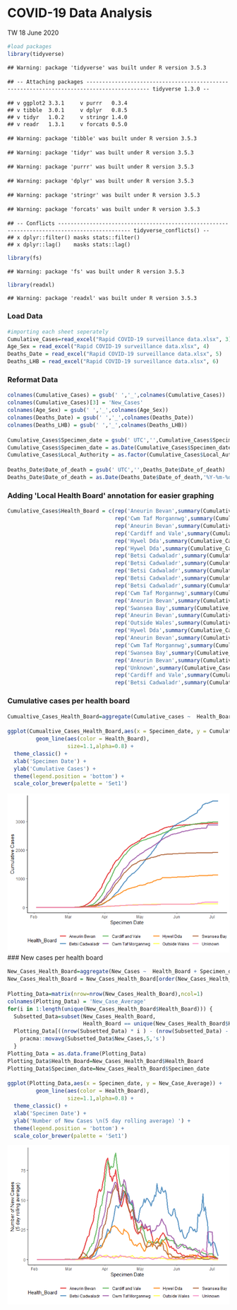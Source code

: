 COVID-19 Data Analysis
================
TW
18 June 2020

``` r
#load packages
library(tidyverse)
```

    ## Warning: package 'tidyverse' was built under R version 3.5.3

    ## -- Attaching packages ------------------------------------------------------------------------------------------ tidyverse 1.3.0 --

    ## v ggplot2 3.3.1     v purrr   0.3.4
    ## v tibble  3.0.1     v dplyr   0.8.5
    ## v tidyr   1.0.2     v stringr 1.4.0
    ## v readr   1.3.1     v forcats 0.5.0

    ## Warning: package 'tibble' was built under R version 3.5.3

    ## Warning: package 'tidyr' was built under R version 3.5.3

    ## Warning: package 'purrr' was built under R version 3.5.3

    ## Warning: package 'dplyr' was built under R version 3.5.3

    ## Warning: package 'stringr' was built under R version 3.5.3

    ## Warning: package 'forcats' was built under R version 3.5.3

    ## -- Conflicts --------------------------------------------------------------------------------------------- tidyverse_conflicts() --
    ## x dplyr::filter() masks stats::filter()
    ## x dplyr::lag()    masks stats::lag()

``` r
library(fs)
```

    ## Warning: package 'fs' was built under R version 3.5.3

``` r
library(readxl)
```

    ## Warning: package 'readxl' was built under R version 3.5.3

### Load Data

``` r
#importing each sheet seperately
Cumulative_Cases=read_excel("Rapid COVID-19 surveillance data.xlsx", 3)
Age_Sex = read_excel("Rapid COVID-19 surveillance data.xlsx", 4)
Deaths_Date = read_excel("Rapid COVID-19 surveillance data.xlsx", 5)
Deaths_LHB = read_excel("Rapid COVID-19 surveillance data.xlsx", 6)
```

### Reformat Data

``` r
colnames(Cumulative_Cases) = gsub(' ','_',colnames(Cumulative_Cases))
colnames(Cumulative_Cases)[3] = 'New_Cases'
colnames(Age_Sex) = gsub(' ','_',colnames(Age_Sex))
colnames(Deaths_Date) = gsub(' ','_',colnames(Deaths_Date))
colnames(Deaths_LHB) = gsub(' ','_',colnames(Deaths_LHB))

Cumulative_Cases$Specimen_date = gsub(' UTC','',Cumulative_Cases$Specimen_date)
Cumulative_Cases$Specimen_date = as.Date(Cumulative_Cases$Specimen_date,'%Y-%m-%d')
Cumulative_Cases$Local_Authority = as.factor(Cumulative_Cases$Local_Authority)

Deaths_Date$Date_of_death = gsub(' UTC','',Deaths_Date$Date_of_death)
Deaths_Date$Date_of_death = as.Date(Deaths_Date$Date_of_death,'%Y-%m-%d')
```

### Adding 'Local Health Board' annotation for easier graphing

``` r
Cumulative_Cases$Health_Board = c(rep('Aneurin Bevan',summary(Cumulative_Cases$Local_Authority)[1]),
                                  rep('Cwm Taf Morgannwg',summary(Cumulative_Cases$Local_Authority)[1]),
                                  rep('Aneurin Bevan',summary(Cumulative_Cases$Local_Authority)[1]),
                                  rep('Cardiff and Vale',summary(Cumulative_Cases$Local_Authority)[1]),
                                  rep('Hywel Dda',summary(Cumulative_Cases$Local_Authority)[1]),
                                  rep('Hywel Dda',summary(Cumulative_Cases$Local_Authority)[1]),
                                  rep('Betsi Cadwaladr',summary(Cumulative_Cases$Local_Authority)[1]),
                                  rep('Betsi Cadwaladr',summary(Cumulative_Cases$Local_Authority)[1]),
                                  rep('Betsi Cadwaladr',summary(Cumulative_Cases$Local_Authority)[1]),
                                  rep('Betsi Cadwaladr',summary(Cumulative_Cases$Local_Authority)[1]),
                                  rep('Betsi Cadwaladr',summary(Cumulative_Cases$Local_Authority)[1]),
                                  rep('Cwm Taf Morgannwg',summary(Cumulative_Cases$Local_Authority)[1]),
                                  rep('Aneurin Bevan',summary(Cumulative_Cases$Local_Authority)[1]),
                                  rep('Swansea Bay',summary(Cumulative_Cases$Local_Authority)[1]),
                                  rep('Aneurin Bevan',summary(Cumulative_Cases$Local_Authority)[1]),
                                  rep('Outside Wales',summary(Cumulative_Cases$Local_Authority)[1]),
                                  rep('Hywel Dda',summary(Cumulative_Cases$Local_Authority)[1]),
                                  rep('Aneurin Bevan',summary(Cumulative_Cases$Local_Authority)[1]),
                                  rep('Cwm Taf Morgannwg',summary(Cumulative_Cases$Local_Authority)[1]),
                                  rep('Swansea Bay',summary(Cumulative_Cases$Local_Authority)[1]),
                                  rep('Aneurin Bevan',summary(Cumulative_Cases$Local_Authority)[1]),
                                  rep('Unknown',summary(Cumulative_Cases$Local_Authority)[1]),
                                  rep('Cardiff and Vale',summary(Cumulative_Cases$Local_Authority)[1]),
                                  rep('Betsi Cadwaladr',summary(Cumulative_Cases$Local_Authority)[1]))
```

### Cumulative cases per health board

``` r
Cumualtive_Cases_Health_Board=aggregate(Cumulative_cases ~  Health_Board + Specimen_date, data=  Cumulative_Cases, sum)

ggplot(Cumualtive_Cases_Health_Board,aes(x = Specimen_date, y = Cumulative_cases)) +  
         geom_line(aes(color = Health_Board),
                   size=1.1,alpha=0.8) +
  theme_classic() +
  xlab('Specimen Date') +
  ylab('Cumulative Cases') +
  theme(legend.position = 'bottom') +
  scale_color_brewer(palette = 'Set1')
```

![](Wales-COVID-19-exploration_files/figure-markdown_github/unnamed-chunk-5-1.png) \#\#\# New cases per health board

``` r
New_Cases_Health_Board=aggregate(New_Cases ~  Health_Board + Specimen_date, data=  Cumulative_Cases, sum)
New_Cases_Health_Board = New_Cases_Health_Board[order(New_Cases_Health_Board$Health_Board),]

Plotting_Data=matrix(nrow=nrow(New_Cases_Health_Board),ncol=1)
colnames(Plotting_Data) = 'New_Case_Average'
for(i in 1:length(unique(New_Cases_Health_Board$Health_Board))) {
  Subsetted_Data=subset(New_Cases_Health_Board,
                        Health_Board == unique(New_Cases_Health_Board$Health_Board)[i])
  Plotting_Data[((nrow(Subsetted_Data) * i ) - (nrow(Subsetted_Data) - 1)) : (nrow(Subsetted_Data) * i ),1] = 
    pracma::movavg(Subsetted_Data$New_Cases,5,'s')
  }
Plotting_Data = as.data.frame(Plotting_Data)
Plotting_Data$Health_Board=New_Cases_Health_Board$Health_Board
Plotting_Data$Specimen_date=New_Cases_Health_Board$Specimen_date

ggplot(Plotting_Data,aes(x = Specimen_date, y = New_Case_Average)) +  
         geom_line(aes(color = Health_Board),
                   size=1.1,alpha=0.8) +
  theme_classic() +
  xlab('Specimen Date') +
  ylab('Number of New Cases \n(5 day rolling average) ') +
  theme(legend.position = 'bottom') +
  scale_color_brewer(palette = 'Set1')
```

![](Wales-COVID-19-exploration_files/figure-markdown_github/unnamed-chunk-6-1.png)

